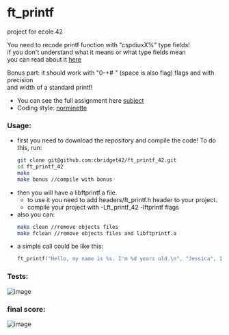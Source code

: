 # ft_printf
project for ecole 42

You need to recode printf function with "cspdiuxX%" type fields!  
if you don't understand what it means or what type fields mean  
you can read about it [here](https://en.wikipedia.org/wiki/Printf_format_string)
  
Bonus part: it should work with "0-+# " (space is also flag) flags and with precision  
and width of a standard printf!
  
* You can see the full assignment here [subject](https://github.com/cbridget42/ft_printf_42/blob/main/subject/en.subject.pdf)
* Coding style: [norminette](https://github.com/cbridget42/ft_printf_42/blob/main/subject/en.norm.pdf)
  
### Usage:
* first you need to download the repository and compile the code! To do this, run:
	```bash
	git clone git@github.com:cbridget42/ft_printf_42.git
	cd ft_printf_42
	make
	make bonus //compile with bonus
	```
* then you will have a libftprintf.a file.
	+ to use it you need to add headers/ft_printf.h header to your project.
	+ compile your project with -Lft_printf_42 -lftprintf flags
* also you can:
	```bash
	make clean //remove objects files
	make fclean //remove objects files and libftprintf.a
	```
* a simple call could be like this:
	```c
	ft_printf("Hello, my name is %s. I'm %d years old.\n", "Jessica", 18);
	```
  
### Tests:
![image](https://github.com/cbridget42/ft_printf_42/blob/main/images/Screen%20Shot%202022-11-15%20at%203.06.36%20PM.png)
  
### final score:
![image](https://github.com/cbridget42/ft_printf_42/blob/main/images/Screenshot%20from%202022-11-13%2020-39-39.png)
  

